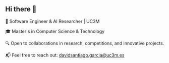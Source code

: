 ## Hi there 👋

🚀 Software Engineer & AI Researcher | UC3M

🎓 Master's in Computer Science & Technology

🔍 Open to collaborations in research, competitions, and innovative projects.

📬 Feel free to reach out: [davidsantiago.garcia@uc3m.es](davidsantiago.garcia@uc3m.es)

<!--
**Tisandg/tisandg** is a ✨ _special_ ✨ repository because its `README.md` (this file) appears on your GitHub profile.

Here are some ideas to get you started:

- 🔭 I’m currently working on ...
- 🌱 I’m currently learning ...
- 👯 I’m looking to collaborate on ...
- 🤔 I’m looking for help with ...
- 💬 Ask me about ...
- 📫 How to reach me: ...
- 😄 Pronouns: ...
- ⚡ Fun fact: ...
-->
